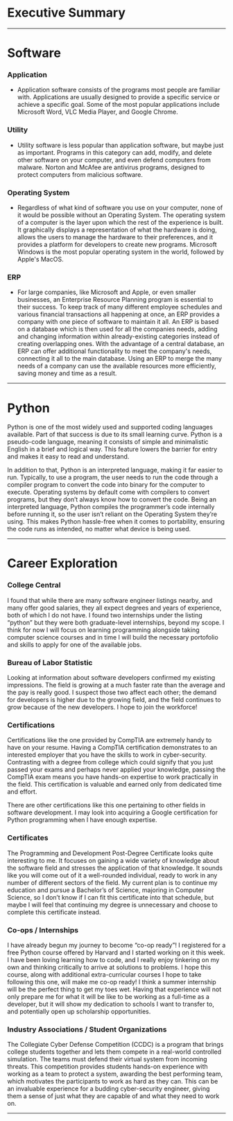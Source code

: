 # Executive Summary #
***
# Software #

### Application ###
  * Application software consists of the programs most people are familiar with. Applications are usually designed to provide a specific service or achieve a specific goal. Some of the most popular applications include Microsoft Word, VLC Media Player, and Google Chrome.

### Utility ###
  * Utility software is less popular than application software, but maybe just as important. Programs in this category can add, modify, and delete other software on your computer, and even defend computers from malware. Norton and McAfee are antivirus programs, designed to protect computers from malicious software.

### Operating System ###
  * Regardless of what kind of software you use on your computer, none of it would be possible without an Operating System. The operating system of a computer is the layer upon which the rest of the experience is built. It graphically displays a representation of what the hardware is doing, allows the users to manage the hardware to their preferences, and it provides a platform for developers to create new programs. Microsoft Windows is the most popular operating system in the world, followed by Apple's MacOS.

### ERP ###
  * For large companies, like Microsoft and Apple, or even smaller businesses, an Enterprise Resource Planning program is essential to their success. To keep track of many different employee schedules and various financial transactions all happening at once, an ERP provides a company with one piece of software to maintain it all. An ERP is based on a database which is then used for all the companies needs, adding and changing information within already-existing categories instead of creating overlapping ones. With the advantage of a central database, an ERP can offer additional functionality to meet the company's needs, connecting it all to the main database. Using an ERP to merge the many needs of a company can use the available resources more efficiently, saving money and time as a result.

***
# Python #

Python is one of the most widely used and supported coding languages available. Part of that success is due to its small learning curve. Python is a pseudo-code language, meaning it consists of simple and minimalistic English in a brief and logical way. This feature lowers the barrier for entry and makes it easy to read and understand.

In addition to that, Python is an interpreted language, making it far easier to run. Typically, to use a program, the user needs to run the code through a compiler program to convert the code into binary for the computer to execute. Operating systems by default come with compilers to convert programs, but they don’t always know how to convert the code. Being an interpreted language, Python compiles the programmer’s code internally before running it, so the user isn’t reliant on the Operating System they’re using. This makes Python hassle-free when it comes to portability, ensuring the code runs as intended, no matter what device is being used.
***
# Career Exploration #

### College Central ###
I found that while there are many software engineer listings nearby, and many offer good salaries, they all expect degrees and years of experience, both of which I do not have. I found two internships under the listing “python” but they were both graduate-level internships, beyond my scope. I think for now I will focus on learning programming alongside taking computer science courses and in time I will build the necessary portofolio and skills to apply for one of the available jobs.

### Bureau of Labor Statistic ###
Looking at information about software developers confirmed my existing impressions. The field is growing at a much faster rate than the average and the pay is really good. I suspect those two affect each other; the demand for developers is higher due to the growing field, and the field continues to grow because of the new developers. I hope to join the workforce!

### Certifications ###
Certifications like the one provided by CompTIA are extremely handy to have on your resume. Having a CompTIA certification demonstrates to an interested employer that you have the skills to work in cyber-security. Contrasting with a degree from college which could signify that you just passed your exams and perhaps never applied your knowledge, passing the CompTIA exam means you have hands-on expertise to work practically in the field. This certification is valuable and earned only from dedicated time and effort.

There are other certifications like this one pertaining to other fields in software development. I may look into acquiring a Google certification for Python programming when I have enough expertise.

### Certificates ###
The Programming and Development Post-Degree Certificate looks quite interesting to me. It focuses on gaining a wide variety of knowledge about the software field and stresses the application of that knowledge. It sounds like you will come out of it a well-rounded individual, ready to work in any number of different sectors of the field.  My current plan is to continue my education and pursue a Bachelor’s of Science, majoring in Computer Science, so I don’t know if I can fit this certificate into that schedule, but maybe I will feel that continuing my degree is unnecessary and choose to complete this certificate instead.

###  Co-ops / Internships ###
I have already begun my journey to become “co-op ready”! I registered for a free Python course offered by Harvard and I started working on it this week. I have been loving learning how to code, and I really enjoy tinkering on my own and thinking critically to arrive at solutions to problems. I hope this course, along with additional extra-curricular courses I hope to take following this one, will make me co-op ready! I think a summer internship will be the perfect thing to get my toes wet. Having that experience will not only prepare me for what it will be like to be working as a full-time as a developer, but it will show my dedication to  schools I want to transfer to, and potentially open up scholarship opportunities.

### Industry Associations / Student Organizations ###
The Collegiate Cyber Defense Competition (CCDC) is a program that brings college students together and lets them compete in a real-world controlled simulation. The teams must defend their virtual system from incoming threats. This competition provides students hands-on experience with working as a team to protect a system, awarding the best performing team, which motivates the participants to work as hard as they can. This can be an invaluable experience for a budding cyber-security engineer, giving them a sense of just what they are capable of and what they need to work on.

***
